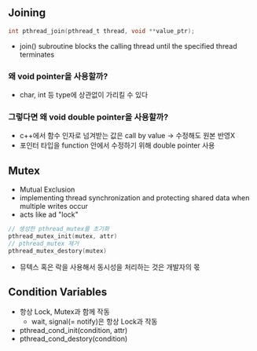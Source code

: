 ## Joining
```c
int pthread_join(pthread_t thread, void **value_ptr);
```
- join() subroutine blocks the calling thread until the specified thread terminates
### 왜 void pointer을 사용할까?
- char, int 등 type에 상관없이 가리킬 수 있다
### 그렇다면 왜 void double pointer을 사용할까?
- c++에서 함수 인자로 넘겨받는 값은 call by value -> 수정해도 원본 반영X
- 포인터 타입을 function 안에서 수정하기 위해 double pointer 사용
## Mutex
- Mutual Exclusion
- implementing thread synchronization and protecting shared data when multiple writes occur
- acts like ad "lock"
```c
// 생성한 pthread_mutex를 초기화
pthread_mutex_init(mutex, attr)
// pthread_mutex 제거
pthread_mutex_destory(mutex)
```
- 뮤텍스 혹은 락을 사용해서 동시성을 처리하는 것은 개발자의 몫
## Condition Variables
- 항상 Lock, Mutex과 함께 작동
	- wait, signal(= notify)은 항상 Lock과 작동
- pthread_cond_init(condition, attr)
- pthread_cond_destory(condition)
